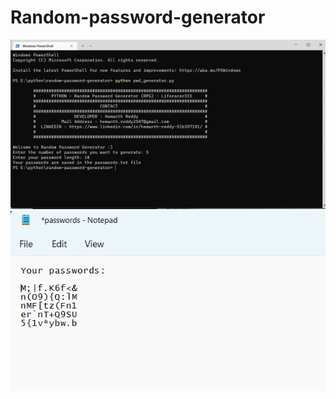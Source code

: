 # Random-password-generator
<img src="https://github.com/liferacer333/random-password-generator/blob/main/passgen.png" alt="passgen" width="700"/>
<img src="https://github.com/liferacer333/random-password-generator/blob/main/passwd.png" alt="pwd" width="700"/>

